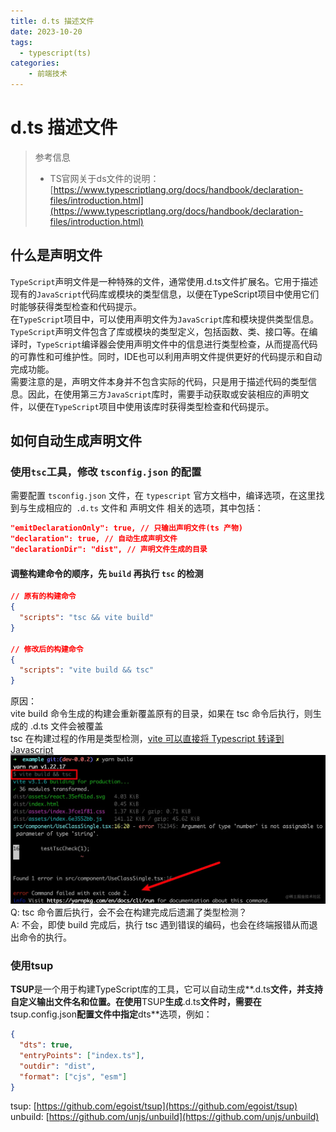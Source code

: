 ```yaml
---
title: d.ts 描述文件
date: 2023-10-20
tags: 
  - typescript(ts)
categories:
	- 前端技术
---
```

# d.ts 描述文件
> 参考信息
> - TS官网关于ds文件的说明：[https://www.typescriptlang.org/docs/handbook/declaration-files/introduction.html](https://www.typescriptlang.org/docs/handbook/declaration-files/introduction.html)

## 什么是声明文件
`TypeScript`声明文件是一种特殊的文件，通常使用.d.ts文件扩展名。它用于描述现有的`JavaScript`代码库或模块的类型信息，以便在TypeScript项目中使用它们时能够获得类型检查和代码提示。<br />在`TypeScript`项目中，可以使用声明文件为`JavaScript`库和模块提供类型信息。`TypeScript`声明文件包含了库或模块的类型定义，包括函数、类、接口等。在编译时，`TypeScript`编译器会使用声明文件中的信息进行类型检查，从而提高代码的可靠性和可维护性。同时，IDE也可以利用声明文件提供更好的代码提示和自动完成功能。<br />需要注意的是，声明文件本身并不包含实际的代码，只是用于描述代码的类型信息。因此，在使用第三方`JavaScript`库时，需要手动获取或安装相应的声明文件，以便在`TypeScript`项目中使用该库时获得类型检查和代码提示。
## 如何自动生成声明文件
### 使用`tsc`工具，修改 `tsconfig.json` 的配置
需要配置 `tsconfig.json` 文件，在 `typescript` 官方文档中，编译选项，在这里找到与生成相应的` .d.ts` 文件和 声明文件 相关的选项，其中包括：
```json
"emitDeclarationOnly": true, // 只输出声明文件(ts 产物)
"declaration": true, // 自动生成声明文件
"declarationDir": "dist", // 声明文件生成的目录
```

#### 调整构建命令的顺序，先 `build` 再执行 `tsc` 的检测
```json
// 原有的构建命令
{
  "scripts": "tsc && vite build"
}

// 修改后的构建命令
{
  "scripts": "vite build && tsc"
}
```
原因：<br />vite build 命令生成的构建会重新覆盖原有的目录，如果在 tsc 命令后执行，则生成的 .d.ts 文件会被覆盖<br />tsc 在构建过程的作用是类型检测，[vite 可以直接将 Typescript 转译到 Javascript](https://cn.vitejs.dev/guide/features.html#typescript)<br />![](./1698215448674-0.png)<br />Q: tsc 命令置后执行，会不会在构建完成后遗漏了类型检测？<br />A: 不会，即使 build 完成后，执行 tsc 遇到错误的编码，也会在终端报错从而退出命令的执行。
### 使用tsup
**TSUP**是一个用于构建TypeScript库的工具，它可以自动生成**.d.ts**文件，并支持自定义输出文件名和位置。在使用**TSUP**生成**.d.ts**文件时，需要在**tsup.config.json**配置文件中指定**dts**选项，例如：
```json
{
  "dts": true,
  "entryPoints": ["index.ts"],
  "outdir": "dist",
  "format": ["cjs", "esm"]
}

```


tsup: [https://github.com/egoist/tsup](https://github.com/egoist/tsup) <br />unbuild: [https://github.com/unjs/unbuild](https://github.com/unjs/unbuild)

